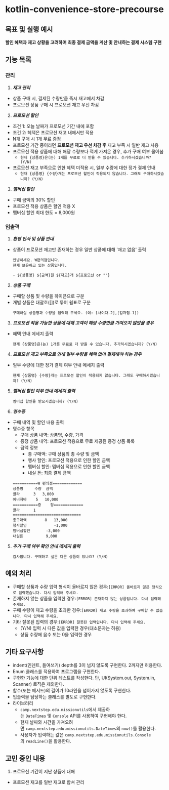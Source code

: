 # kotlin-convenience-store-precourse

## 목표 및 실행 예시

**할인 혜택과 재고 상황을 고려하여 최종 결제 금액을 계산 및 안내하는 결제 시스템 구현**

## 기능 목록

### 관리

1. **_재고 관리_**

- 상품 구매 시, 결제된 수량만큼 즉시 재고에서 차감
- 프로모션 상품 구매 시 프로모션 재고 우선 차감

2. **_프로모션 할인_**

- 조건 1: 오늘 날짜가 프로모션 기간 내에 포함
- 조건 2: 혜택은 프로모션 재고 내에서만 적용
- N개 구매 시 1개 무료 증정
- 프로모션 기간 중이라면 **프로모션 재고 우선 차감 후** 재고 부족 시 일반 재고 사용
- 프로모션 적용 상품에 대해 해당 수량보다 적게 가져온 경우, 추가 구매 여부 물어봄
    - `현재 {상품명}은(는) 1개를 무료로 더 받을 수 있습니다. 추가하시겠습니까? (Y/N)`
- 프로모션 재고 부족으로 인한 혜택 미적용 시, 일부 수량에 대한 정가 결제 안내
    - `현재 {상품명} {수량}개는 프로모션 할인이 적용되지 않습니다. 그래도 구매하시겠습니까? (Y/N)`

3. **_멤버십 할인_**

- 구매 금액의 30% 할인
- 프로모션 적용 상품은 할인 적용 X
- 멤버십 할인 최대 한도 = 8,000원

### 입출력

1. **_환영 인사 및 상품 안내_**

- 상품이 프로모션 재고만 존재하는 경우 일반 상품에 대해 '재고 없음' 출력
    ```
    안녕하세요. W편의점입니다.
    현재 보유하고 있는 상품입니다.

  - ${상품명} ${금액}원 ${재고}개 ${프로모션 or ""}
    ```

2. **_상품 구매_**

- 구매할 상품 및 수량을 하이픈으로 구분
- 개별 상품은 대괄호([])로 묶어 쉼표로 구분
    ```
    구매하실 상품명과 수량을 입력해 주세요. (예: [사이다-2],[감자칩-1])
    ```

3. **_프로모션 적용 가능한 상품에 대해 고객이 해당 수량만큼 가져오지 않았을 경우_**

- 혜택 안내 메세지 출력
    ```
    현재 {상품명}은(는) 1개를 무료로 더 받을 수 있습니다. 추가하시겠습니까? (Y/N)
    ```

4. **_프로모션 재고 부족으로 인해 일부 수량을 혜택 없이 결제해야 하는 경우_**

- 일부 수량에 대한 정가 결제 여부 안내 메세지 출력
    ```
    현재 {상품명} {수량}개는 프로모션 할인이 적용되지 않습니다. 그래도 구매하시겠습니까? (Y/N)
    ```

5. **_멤버십 할인 여부 안내 메세지 출력_**

    ```
    멤버십 할인을 받으시겠습니까? (Y/N)
    ```

4. **_영수증_**

- 구매 내역 및 할인 내용 출력
- 영수증 항목
    - 구매 상품 내역: 상품명, 수량, 가격
    - 증정 상품 내역: 프로모션 적용으로 무료 제공된 증정 상품 목록
    - 금액 정보
        - 총 구매액: 구매 상품의 총 수량 및 금액
        - 행사 할인: 프로모션 적용으로 인한 할인 금액
        - 멤버십 할인: 멤버십 적용으로 인한 할인 금액
        - 내실 돈: 최종 결제 금액
    ```
    ===========W 편의점=============
    상품명		수량	금액
    콜라		3 	3,000
    에너지바 	5 	10,000
    ===========증	정=============
    콜라		1
    ==============================
    총구매액		8	13,000
    행사할인			-1,000
    멤버십할인		-3,000
    내실돈			 9,000
    ```

5. **_추가 구매 여부 확인 안내 메세지 출력_**
    ```
    감사합니다. 구매하고 싶은 다른 상품이 있나요? (Y/N)
    ```

## 예외 처리

- 구매할 상품과 수량 입력 형식이 올바르지 않은 경우:`[ERROR] 올바르지 않은 형식으로 입력했습니다. 다시 입력해 주세요.`
- 존재하지 않는 상품을 입력한 경우:`[ERROR] 존재하지 않는 상품입니다. 다시 입력해 주세요.`
- 구매 수량이 재고 수량을 초과한 경우:`[ERROR] 재고 수량을 초과하여 구매할 수 없습니다. 다시 입력해 주세요.`
- 기타 잘못된 입력의 경우:`[ERROR] 잘못된 입력입니다. 다시 입력해 주세요.`
    - (Y/N) 입력 시 다른 값을 입력한 경우(대소문자는 허용)
    - 상품 수량에 음수 또는 0을 입력한 경우

## 기타 요구사항
- indent(인덴트, 들여쓰기) depth를 3이 넘지 않도록 구현한다. 2까지만 허용한다.
- Enum 클래스를 적용하여 프로그램을 구현한다.
- 구현한 기능에 대한 단위 테스트를 작성한다. 단, UI(System.out, System.in, Scanner) 로직은 제외한다.
- 함수(또는 메서드)의 길이가 10라인을 넘어가지 않도록 구현한다.
- 입출력을 담당하는 클래스를 별도로 구현한다.
- 라이브러리
  - `camp.nextstep.edu.missionutils`에서 제공하는 `DateTimes` 및 `Console` API를 사용하여 구현해야 한다.
  - 현재 날짜와 시간을 가져오려면 `camp.nextstep.edu.missionutils.DateTimes`의 `now()`를 활용한다.
  - 사용자가 입력하는 값은 `camp.nextstep.edu.missionutils.Console`의 `readLine()`을 활용한다.

## 고민 중인 내용
1. 프로모션 기간이 지난 상품에 대해
- 프로모션 재고를 일반 재고로 합쳐 관리
